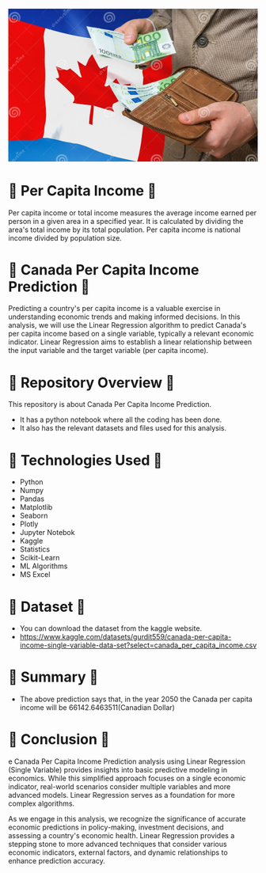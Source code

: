 ![Image Alt Text](https://raw.githubusercontent.com/GayasuddinMohd/Canada-Per-Capita-Income-Prediction/main/Canada%20Currency%20Image.webp)

# 🌷  Per Capita Income  🌷
Per capita income or total income measures the average income earned per person in a given area in a specified year. It is calculated by dividing the area's total income by its total population. Per capita income is national income divided by population size.

# 🌷  Canada Per Capita Income Prediction  🌷
Predicting a country's per capita income is a valuable exercise in understanding economic trends and making informed decisions. In this analysis, we will use the Linear Regression algorithm to predict Canada's per capita income based on a single variable, typically a relevant economic indicator. Linear Regression aims to establish a linear relationship between the input variable and the target variable (per capita income).

# 🌷  Repository Overview  🌷
This repository is about Canada Per Capita Income Prediction.
   - It has a python notebook where all the coding has been done.
   - It also has the relevant datasets and files used for this analysis.

# 🌷  Technologies Used  🌷
* Python
* Numpy
* Pandas
* Matplotlib
* Seaborn
* Plotly
* Jupyter Notebok
* Kaggle
* Statistics
* Scikit-Learn
* ML Algorithms
* MS Excel

# 🌷  Dataset  🌷
* You can download the dataset from the kaggle website.
* https://www.kaggle.com/datasets/gurdit559/canada-per-capita-income-single-variable-data-set?select=canada_per_capita_income.csv

# 🌷  Summary  🌷     
* The above prediction says that, in the year 2050 the Canada per capita income will be 66142.6463511(Canadian Dollar)

# 🌷  Conclusion  🌷
e Canada Per Capita Income Prediction analysis using Linear Regression (Single Variable) provides insights into basic predictive modeling in economics. While this simplified approach focuses on a single economic indicator, real-world scenarios consider multiple variables and more advanced models. Linear Regression serves as a foundation for more complex algorithms.

As we engage in this analysis, we recognize the significance of accurate economic predictions in policy-making, investment decisions, and assessing a country's economic health. Linear Regression provides a stepping stone to more advanced techniques that consider various economic indicators, external factors, and dynamic relationships to enhance prediction accuracy.



















